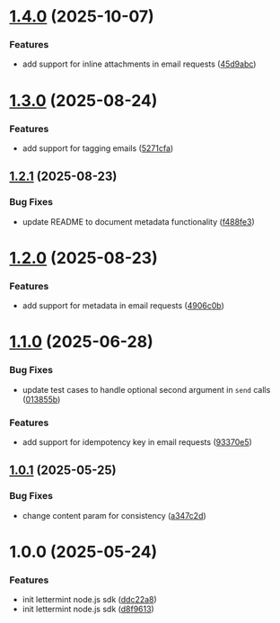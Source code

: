 # [1.4.0](https://github.com/lettermint/lettermint-node/compare/v1.3.0...v1.4.0) (2025-10-07)


### Features

* add support for inline attachments in email requests ([45d9abc](https://github.com/lettermint/lettermint-node/commit/45d9abc464d57453e29d6b3e17877acb1850c791))

# [1.3.0](https://github.com/lettermint/lettermint-node/compare/v1.2.1...v1.3.0) (2025-08-24)


### Features

* add support for tagging emails ([5271cfa](https://github.com/lettermint/lettermint-node/commit/5271cfaba48c0e42ed84ea16cd85d60e5ccf0c11))

## [1.2.1](https://github.com/lettermint/lettermint-node/compare/v1.2.0...v1.2.1) (2025-08-23)


### Bug Fixes

* update README to document metadata functionality ([f488fe3](https://github.com/lettermint/lettermint-node/commit/f488fe38561f0ed655082c60c35f174df3bc90c3))

# [1.2.0](https://github.com/lettermint/lettermint-node/compare/v1.1.0...v1.2.0) (2025-08-23)


### Features

* add support for metadata in email requests ([4906c0b](https://github.com/lettermint/lettermint-node/commit/4906c0b3e85feec79f5baa555790bb8794c22f46))

# [1.1.0](https://github.com/lettermint/lettermint-node/compare/v1.0.1...v1.1.0) (2025-06-28)


### Bug Fixes

* update test cases to handle optional second argument in `send` calls ([013855b](https://github.com/lettermint/lettermint-node/commit/013855b0ced2a41d8cdada8d515c899ee0bc091d))


### Features

* add support for idempotency key in email requests ([93370e5](https://github.com/lettermint/lettermint-node/commit/93370e5648d3aff3921e22d2e1e4bae18e84bb81))

## [1.0.1](https://github.com/lettermint/lettermint-node/compare/v1.0.0...v1.0.1) (2025-05-25)


### Bug Fixes

* change content param for consistency ([a347c2d](https://github.com/lettermint/lettermint-node/commit/a347c2d9b66d447b76e46e79769d88fcbabd776e))

# 1.0.0 (2025-05-24)


### Features

* init lettermint node.js sdk ([ddc22a8](https://github.com/lettermint/lettermint-node/commit/ddc22a86c0dfc84f6168f12762fd9dae0ac2b73d))
* init lettermint node.js sdk ([d8f9613](https://github.com/lettermint/lettermint-node/commit/d8f9613b9e630b695c025bd1ddefa74ae6cf72b2))
